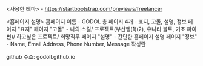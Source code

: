 <사용한 테마> - https://startbootstrap.com/previews/freelancer 

<홈페이지 설명>
홈페이지 이름 - GODOL
총 페이지 4개 - 표지, 고돌, 설명, 정보
페이지 "표지" 
페이지 "고돌" - 나의 스킬/ 프로젝트(부산헹(1)(2), 유니티 볼트, 기초 파이썬)/ 하고싶은 프로젝트/ 희망직무
페이지 "설명" - 간단한 홈페이지 설명
페이지 "정보" - Name, Email Address, Phone Number, Message 작성란

github 주소: godoll.github.io
